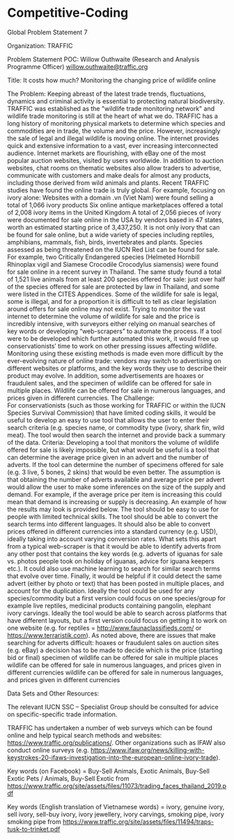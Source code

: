 # Competitive-Coding


Global Problem Statement 7

Organization: TRAFFIC

Problem Statement POC: Willow Outhwaite (Research and Analysis Programme Officer) willow.outhwaite@traffic.org

Title:  It costs how much? Monitoring the changing price of wildlife online

The Problem:
Keeping abreast of the latest trade trends, fluctuations, dynamics and criminal activity is essential to protecting natural biodiversity. TRAFFIC was established as the "wildlife trade monitoring network" and wildlife trade monitoring is still at the heart of what we do. 
TRAFFIC has a long history of monitoring physical markets to determine which species and commodities are in trade, the volume and the price. However, increasingly the sale of legal and illegal wildlife is moving online. The internet provides quick and extensive information to a vast, ever increasing interconnected audience. Internet markets are flourishing, with eBay one of the most popular auction websites, visited by users worldwide. In addition to auction websites, chat rooms on thematic websites also allow traders to advertise, communicate with customers and make deals for almost any products, including those derived from wild animals and plants.
Recent TRAFFIC studies have found the online trade is truly global. For example, focusing on ivory alone:
Websites with a domain .vn (Viet Nam) were found selling a total of 1,066 ivory products
Six online antique marketplaces offered a total of 2,008 ivory items in the United Kingdom
A total of 2,056 pieces of ivory were documented for sale online in the USA by vendors based in 47 states, worth an estimated starting price of 3,437,250. 
It is not only ivory that can be found for sale online, but a wide variety of species including reptiles, amphibians, mammals, fish, birds, invertebrates and plants. Species assessed as being threatened on the IUCN Red List can be found for sale. For example, two Critically Endangered species (Helmeted Hornbill Rhinoplax vigil and Siamese Crocodile Crocodylus siamensis) were found for sale online in a recent survey in Thailand. The same study found a total of 1,521 live animals from at least 200 species offered for sale: just over half of the species offered for sale are protected by law in Thailand, and some were listed in the CITES Appendices. Some of the wildlife for sale is legal, some is illegal, and for a proportion it is difficult to tell as clear legislation around offers for sale online may not exist.
Trying to monitor the vast internet to determine the volume of wildlife for sale and the price is incredibly intensive, with surveyors either relying on manual searches of key words or developing “web-scrapers” to automate the process. If a tool were to be developed which further automated this work, it would free up conservationists’ time to work on other pressing issues affecting wildlife. Monitoring using these existing methods is made even more difficult by the ever-evolving nature of online trade: vendors may switch to advertising on different websites or platforms, and the key words they use to describe their product may evolve.  In addition, some advertisements are hoaxes or fraudulent sales, and the specimen of wildlife can be offered for sale in multiple places. Wildlife can be offered for sale in numerous languages, and prices given in different currencies.
The Challenge:  
For conservationists (such as those working for TRAFFIC or within the IUCN Species Survival Commission) that have limited coding skills, it would be useful to develop an easy to use tool that allows the user to enter their search criteria (e.g. species name, or commodity type (ivory, shark fin, wild meat). The tool would then search the internet and provide back a summary of the data. 
Criteria:
Developing a tool that monitors the volume of wildlife offered for sale is likely impossible, but what would be useful is a tool that can determine the average price given in an advert and the number of adverts. If the tool can determine the number of specimens offered for sale (e.g. 3 live, 5 bones, 2 skins) that would be even better. The assumption is that obtaining the number of adverts available and average price per advert would allow the user to make some inferences on the size of the supply and demand. For example, if the average price per item is increasing this could mean that demand is increasing or supply is decreasing. An example of how the results may look is provided below.
The tool should be easy to use for people with limited technical skills.
The tool should be able to convert the search terms into different languages. It should also be able to convert prices offered in different currencies into a standard currency (e.g. USD), ideally taking into account varying conversion rates.
What sets this apart from a typical web-scraper is that it would be able to identify adverts from any other post that contains the key words (e.g. adverts of iguanas for sale vs. photos people took on holiday of iguanas, advice for iguana keepers etc.). It could also use machine learning to search for similar search terms that evolve over time. Finally, it would be helpful if it could detect the same advert (either by photo or text) that has been posted in multiple places, and account for the duplication.
Ideally the tool could be used for any species/commodity but a first version could focus on one species/group for example live reptiles, medicinal products containing pangolin, elephant ivory carvings.
Ideally the tool would be able to search across platforms that have different layouts, but a first version could focus on getting it to work on one website (e.g. for reptiles = http://www.faunaclassifieds.com/ or https://www.terraristik.com). 
As noted above, there are issues that make searching for adverts difficult:
hoaxes or fraudulent sales
on auction sites (e.g. eBay) a decision has to be made to decide which is the price (starting bid or final)
specimen of wildlife can be offered for sale in multiple places
wildlife can be offered for sale in numerous languages, and prices given in different currencies
wildlife can be offered for sale in numerous languages, and prices given in different currencies




Data Sets and Other Resources:

The relevant IUCN SSC – Specialist Group should be consulted for advice on specific-specific trade information.

TRAFFIC has undertaken a number of web surveys which can be found online and help typical search methods and websites: https://www.traffic.org/publications/. Other organizations such as IFAW also conduct online surveys (e.g. https://www.ifaw.org/news/killing-with-keystrokes-20-ifaws-investigation-into-the-european-online-ivory-trade).

Key words  (on Facebook) = Buy-Sell Animals, Exotic Animals, Buy-Sell Exotic Pets / Animals, Buy-Sell Exotic from https://www.traffic.org/site/assets/files/11073/trading_faces_thailand_2019.pdf

Key words (English translation of Vietnamese words) = ivory, genuine ivory, sell ivory, sell-buy ivory, ivory jewellery, ivory carvings, smoking pipe, ivory smoking pipe from https://www.traffic.org/site/assets/files/11494/traps-tusk-to-trinket.pdf
